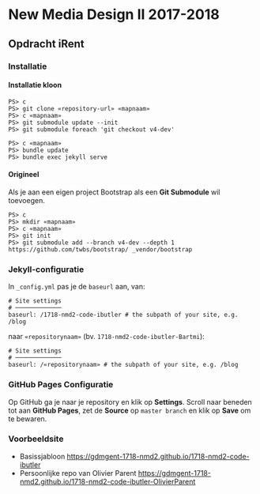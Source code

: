 New Media Design II 2017-2018
=============================

Opdracht iRent
--------------

### Installatie

#### Installatie kloon

```
PS> c
PS> git clone «repository-url» «mapnaam»
PS> c «mapnaam»
PS> git submodule update --init
PS> git submodule foreach 'git checkout v4-dev'
```


```
PS> c «mapnaam»
PS> bundle update
PS> bundle exec jekyll serve
```

#### Origineel

Als je aan een eigen project Bootstrap als een **Git Submodule** wil toevoegen.

```
PS> c
PS> mkdir «mapnaam»
PS> c «mapnaam»
PS> git init
PS> git submodule add --branch v4-dev --depth 1 https://github.com/twbs/bootstrap/ _vendor/bootstrap
```

### Jekyll-configuratie

In `_config.yml` pas je de `baseurl` aan, van:

```
# Site settings
# ─────────────
baseurl: /1718-nmd2-code-ibutler # the subpath of your site, e.g. /blog
```

naar `«repositorynaam»` (bv. `1718-nmd2-code-ibutler-Bartmi`):

```
# Site settings
# ─────────────
baseurl: /«repositorynaam» # the subpath of your site, e.g. /blog
```

### GitHub Pages Configuratie

Op GitHub ga je naar je repository en klik op **Settings**. Scroll naar beneden tot aan **GitHub Pages**, zet de **Source** op `master branch` en klik op **Save** om te bewaren.

### Voorbeeldsite

 - Basissjabloon <https://gdmgent-1718-nmd2.github.io/1718-nmd2-code-ibutler>
 - Persoonlijke repo van Olivier Parent <https://gdmgent-1718-nmd2.github.io/1718-nmd2-code-ibutler-OlivierParent>

